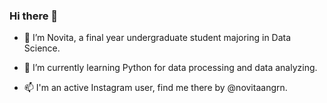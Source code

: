 ### Hi there 👋

- 🔭 I’m Novita, a final year undergraduate student majoring in Data  Science. 

- 🌱 I’m currently learning Python for data processing and data analyzing. 

- 📫 I'm an active Instagram user, find me there by @novitaangrn.
